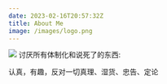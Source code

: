```yaml
---
date: 2023-02-16T20:57:32Z
title: About Me
image: /images/logo.png
---
```





![](https://res.cloudinary.com/y4code/image/upload/v1577542510/upload_path_f_to_cloudinary/kannima_ylwehy.jpg)
讨厌所有体制化和说死了的东西:

认真，有趣，反对一切真理、湿货、忠告、定论
